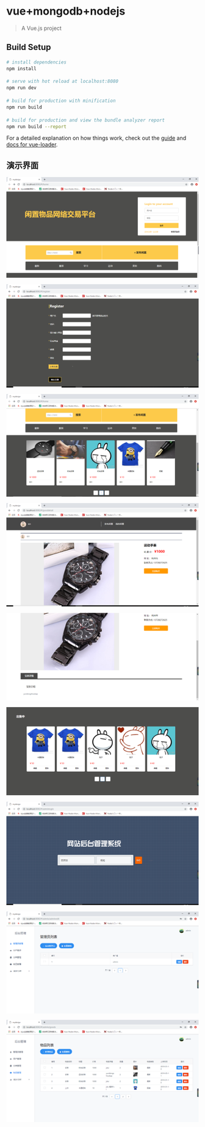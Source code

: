 # vue+mongodb+nodejs

> A Vue.js project

## Build Setup

```bash
# install dependencies
npm install

# serve with hot reload at localhost:8080
npm run dev

# build for production with minification
npm run build

# build for production and view the bundle analyzer report
npm run build --report
```

For a detailed explanation on how things work, check out the [guide](http://vuejs-templates.github.io/webpack/) and [docs for vue-loader](http://vuejs.github.io/vue-loader).

## 演示界面

![1](https://github.com/leejungyong/-/blob/master/src/assets/1.png)

![2](https://github.com/leejungyong/-/blob/master/src/assets/2.png)

![3](https://github.com/leejungyong/-/blob/master/src/assets/3.png)

![4](https://github.com/leejungyong/-/blob/master/src/assets/4.png)

![5](https://github.com/leejungyong/-/blob/master/src/assets/5.png)

![6](https://github.com/leejungyong/-/blob/master/src/assets/6.png)

![7](https://github.com/leejungyong/-/blob/master/src/assets/7.png)

![8](https://github.com/leejungyong/-/blob/master/src/assets/8.png)

![9](https://github.com/leejungyong/-/blob/master/src/assets/9.png)
